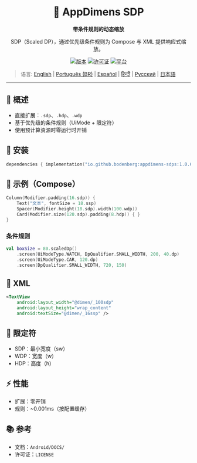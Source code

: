 <div align="center">
    <h1>📐 AppDimens SDP</h1>
    <p><strong>带条件规则的动态缩放</strong></p>
    <p>SDP（Scaled DP），通过优先级条件规则为 Compose 与 XML 提供响应式缩放。</p>

[![版本](https://img.shields.io/badge/version-1.0.6-blue.svg)](https://github.com/bodenberg/appdimens/releases)
[![许可证](https://img.shields.io/badge/license-Apache%202.0-green.svg)](../../../LICENSE)
[![平台](https://img.shields.io/badge/platform-Android%2021+-orange.svg)](https://developer.android.com/)
</div>

> 语言: [English](../../../../Android/appdimens_sdps/README.md) | [Português (BR)](../../pt-BR/Android/appdimens_sdps/README.md) | [Español](../../es/Android/appdimens_sdps/README.md) | [हिन्दी](../../hi/Android/appdimens_sdps/README.md) | [Русский](../../ru/Android/appdimens_sdps/README.md) | [日本語](../../ja/Android/appdimens_sdps/README.md)

---

## 🎯 概述
- 直接扩展：`.sdp`、`.hdp`、`.wdp`
- 基于优先级的条件规则（UiMode + 限定符）
- 使用预计算资源时零运行时开销

## 🚀 安装
```kotlin
dependencies { implementation("io.github.bodenberg:appdimens-sdps:1.0.6") }
```

## 🎨 示例（Compose）
```kotlin
Column(Modifier.padding(16.sdp)) {
    Text("文本", fontSize = 18.ssp)
    Spacer(Modifier.height(18.sdp).width(100.wdp))
    Card(Modifier.size(120.sdp).padding(8.hdp)) { }
}
```

### 条件规则
```kotlin
val boxSize = 80.scaledDp()
    .screen(UiModeType.WATCH, DpQualifier.SMALL_WIDTH, 200, 40.dp)
    .screen(UiModeType.CAR, 120.dp)
    .screen(DpQualifier.SMALL_WIDTH, 720, 150)
```

## 📄 XML
```xml
<TextView
    android:layout_width="@dimen/_100sdp"
    android:layout_height="wrap_content"
    android:textSize="@dimen/_16ssp" />
```

## 📐 限定符
- SDP：最小宽度（sw）
- WDP：宽度（w）
- HDP：高度（h）

## ⚡ 性能
- 扩展：零开销
- 规则：~0.001ms（按配置缓存）

## 📚 参考
- 文档：`Android/DOCS/`
- 许可证：`LICENSE`

